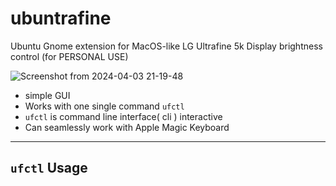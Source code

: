# ubuntrafine
Ubuntu Gnome extension for MacOS-like LG Ultrafine 5k Display brightness control (for PERSONAL USE)

![Screenshot from 2024-04-03 21-19-48](https://github.com/hanvv3/ubuntrafine/assets/76027314/c76ec672-de76-4127-a6fe-871e5664460c)

* simple GUI
* Works with one single command `ufctl`
* `ufctl` is command line interface( cli ) interactive
* Can seamlessly work with Apple Magic Keyboard

-----------
## `ufctl` Usage

